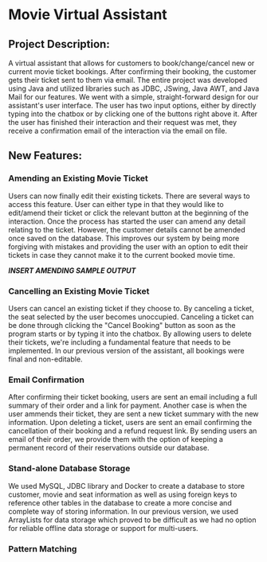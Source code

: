 
# Movie Virtual Assistant 
## Project Description:

A virtual assistant that allows for customers to book/change/cancel new or current movie ticket bookings. After confirming their booking, the customer gets their ticket sent to them via email. The entire project was developed using Java and utilized libraries such as JDBC, JSwing, Java AWT, and Java Mail for our features. We went with a simple, straight-forward design for our assistant's user interface. The user has two input options, either by directly typing into the chatbox or by clicking one of the buttons right above it. After the user has finished their interaction and their request was met, they receive a confirmation email of the interaction via the email on file.    

## New Features: 
### Amending an Existing Movie Ticket 
Users can now finally edit their existing tickets. There are several ways to access this feature. User can either type in that they would like to edit/amend their ticket or click the relevant button at the beginning of the interaction. Once the process has started the user can amend any detail relating to the ticket. However, the customer details cannot be amended once saved on the database. This improves our system by being more forgiving with mistakes and providing the user with an option to edit their tickets in case they cannot make it to the current booked movie time.

***INSERT AMENDING SAMPLE OUTPUT*** 
### Cancelling an Existing Movie Ticket
Users can cancel an existing ticket if they choose to. By canceling a ticket, the seat selected by the user becomes unoccupied. Canceling a ticket can be done through clicking the "Cancel Booking" button as soon as the program starts or by typing it into the chatbox. By allowing users to delete their tickets, we're including a fundamental feature that needs to be implemented. In our previous version of the assistant, all bookings were final and non-editable. 
### Email Confirmation
After confirming their ticket booking, users are sent an email including a full summary of their order and a link for payment. Another case is when the user ammends their ticket, they are sent a new ticket summary with the new information. Upon deleting a ticket, users are sent an email confirming the cancellation of their booking and a refund request link. By sending users an email of their order, we provide them with the option of keeping a permanent record of their reservations outside our database.
### Stand-alone Database Storage
We used MySQL, JDBC library and Docker to create a database to store customer, movie and seat information as well as using foreign keys to reference other tables in the database to create a more concise and complete way of storing information. In our previous version, we used ArrayLists for data storage which proved to be difficult as we had no option for reliable offline data storage or support for multi-users.
### Pattern Matching

